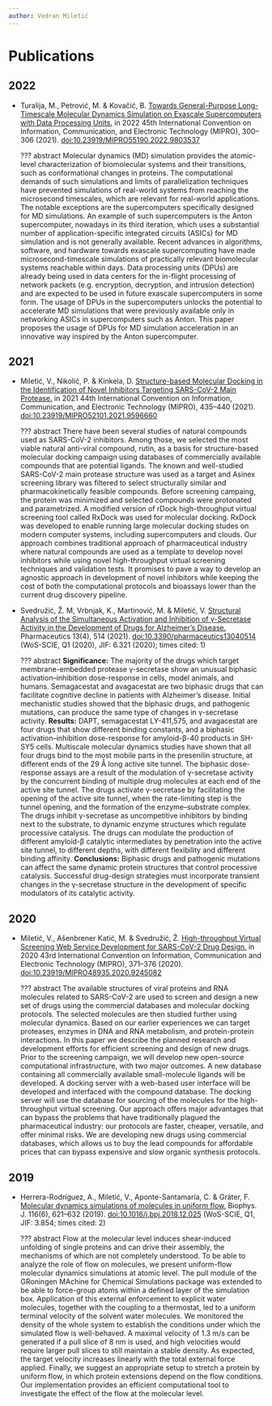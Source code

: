 ```yaml
---
author: Vedran Miletić
---
```


# Publications

## 2022

- Turalija, M., Petrović, M. & Kovačić, B. [Towards General-Purpose Long-Timescale Molecular Dynamics Simulation on Exascale Supercomputers with Data Processing Units.](https://ieeexplore.ieee.org/document/9803537) in 2022 45th International Convention on Information, Communication, and Electronic Technology (MIPRO), 300–306 (2021). [doi:10.23919/MIPRO55190.2022.9803537](https://doi.org/10.23919/MIPRO55190.2022.9803537)

    ??? abstract
        Molecular dynamics (MD) simulation provides the atomic-level characterization of biomolecular systems and their transitions, such as conformational changes in proteins. The computational demands of such simulations and limits of parallelization techniques have prevented simulations of real-world systems from reaching the microsecond timescales, which are relevant for real-world applications. The notable exceptions are the supercomputers specifically designed for MD simulations. An example of such supercomputers is the Anton supercomputer, nowadays in its third iteration, which uses a substantial number of application-specific integrated circuits (ASICs) for MD simulation and is not generally available. Recent advances in algorithms, software, and hardware towards exascale supercomputing have made microsecond-timescale simulations of practically relevant biomolecular systems reachable within days. Data processing units (DPUs) are already being used in data centers for the in-flight processing of network packets (e.g. encryption, decryption, and intrusion detection) and are expected to be used in future exascale supercomputers in some form. The usage of DPUs in the supercomputers unlocks the potential to accelerate MD simulations that were previously available only in networking ASICs in supercomputers such as Anton. This paper proposes the usage of DPUs for MD simulation acceleration in an innovative way inspired by the Anton supercomputer.

## 2021

- Miletić, V., Nikolić, P. & Kinkela, D. [Structure-based Molecular Docking in the Identification of Novel Inhibitors Targeting SARS-CoV-2 Main Protease.](https://ieeexplore.ieee.org/document/9596660) in 2021 44th International Convention on Information, Communication, and Electronic Technology (MIPRO), 435–440 (2021). [doi:10.23919/MIPRO52101.2021.9596660](https://doi.org/10.23919/MIPRO52101.2021.9596660)

    ??? abstract
        There have been several studies of natural compounds used as SARS-CoV-2 inhibitors. Among those, we selected the most viable natural anti-viral compound, rutin, as a basis for structure-based molecular docking campaign using databases of commercially available compounds that are potential ligands. The known and well-studied SARS-CoV-2 main protease structure was used as a target and Asinex screening library was filtered to select structurally similar and pharmacokinetically feasible compounds. Before screening campaing, the protein was minimized and selected compounds were protonated and parametrized. A modified version of rDock high-throughput virtual screening tool called RxDock was used for molecular docking. RxDock was developed to enable running large molecular docking studes on modern computer systems, including supercomputers and clouds. Our approach combines traditional approach of pharmaceutical industry where natural compounds are used as a template to develop novel inhibitors while using novel high-throughput virtual screening techniques and validation tests. It promises to pave a way to develop an agnostic approach in development of novel inhibitors while keeping the cost of both the computational protocols and bioassays lower than the current drug discovery pipeline.

- Svedružić, Ž. M, Vrbnjak, K., Martinović, M. & Miletić, V. [Structural Analysis of the Simultaneous Activation and Inhibition of γ-Secretase Activity in the Development of Drugs for Alzheimer’s Disease.](https://www.mdpi.com/1999-4923/13/4/514) Pharmaceutics 13(4), 514 (2021). [doi:10.3390/pharmaceutics13040514](https://doi.org/10.3390/pharmaceutics13040514) (WoS-SCIE, Q1 (2020), JIF: 6.321 (2020); times cited: 1)

    ??? abstract
        **Significance:** The majority of the drugs which target membrane-embedded protease γ-secretase show an unusual biphasic activation–inhibition dose-response in cells, model animals, and humans. Semagacestat and avagacestat are two biphasic drugs that can facilitate cognitive decline in patients with Alzheimer’s disease. Initial mechanistic studies showed that the biphasic drugs, and pathogenic mutations, can produce the same type of changes in γ-secretase activity. **Results:** DAPT, semagacestat LY-411,575, and avagacestat are four drugs that show different binding constants, and a biphasic activation–inhibition dose-response for amyloid-β-40 products in SH-SY5 cells. Multiscale molecular dynamics studies have shown that all four drugs bind to the most mobile parts in the presenilin structure, at different ends of the 29 Å long active site tunnel. The biphasic dose-response assays are a result of the modulation of γ-secretase activity by the concurrent binding of multiple drug molecules at each end of the active site tunnel. The drugs activate γ-secretase by facilitating the opening of the active site tunnel, when the rate-limiting step is the tunnel opening, and the formation of the enzyme–substrate complex. The drugs inhibit γ-secretase as uncompetitive inhibitors by binding next to the substrate, to dynamic enzyme structures which regulate processive catalysis. The drugs can modulate the production of different amyloid-β catalytic intermediates by penetration into the active site tunnel, to different depths, with different flexibility and different binding affinity. **Conclusions:** Biphasic drugs and pathogenic mutations can affect the same dynamic protein structures that control processive catalysis. Successful drug-design strategies must incorporate transient changes in the γ-secretase structure in the development of specific modulators of its catalytic activity.

## 2020

- Miletić, V., Ašenbrener Katić, M. & Svedružić, Ž. [High-throughput Virtual Screening Web Service Development for SARS-CoV-2 Drug Design.](https://ieeexplore.ieee.org/document/9245082) in 2020 43rd International Convention on Information, Communication and Electronic Technology (MIPRO), 371–376 (2020). [doi:10.23919/MIPRO48935.2020.9245082](https://doi.org/10.23919/MIPRO48935.2020.9245082)

    ??? abstract
        The available structures of viral proteins and RNA molecules related to SARS-CoV-2 are used to screen and design a new set of drugs using the commercial databases and molecular docking protocols. The selected molecules are then studied further using molecular dynamics. Based on our earlier experiences we can target proteases, enzymes in DNA and RNA metabolism, and protein-protein interactions. In this paper we describe the planned research and development efforts for efficient screening and design of new drugs. Prior to the screening campaign, we will develop new open-source computational infrastructure, with two major outcomes. A new database containing all commercially available small-molecule ligands will be developed. A docking server with a web-based user interface will be developed and interfaced with the compound database. The docking server will use the database for sourcing of the molecules for the high-throughput virtual screening. Our approach offers major advantages that can bypass the problems that have traditionally plagued the pharmaceutical industry: our protocols are faster, cheaper, versatile, and offer minimal risks. We are developing new drugs using commercial databases, which allows us to buy the lead compounds for affordable prices that can bypass expensive and slow organic synthesis protocols.

## 2019

- Herrera-Rodríguez, A., Miletić, V., Aponte-Santamaría, C. & Gräter, F. [Molecular dynamics simulations of molecules in uniform flow.](https://www.cell.com/biophysj/fulltext/S0006-3495(19)30109-2) Biophys. J. 116(6), 621–632 (2019). [doi:10.1016/j.bpj.2018.12.025](https://doi.org/10.1016/j.bpj.2018.12.025) (WoS-SCIE, Q1, JIF: 3.854; times cited: 2)

    ??? abstract
        Flow at the molecular level induces shear-induced unfolding of single proteins and can drive their assembly, the mechanisms of which are not completely understood. To be able to analyze the role of flow on molecules, we present uniform-flow molecular dynamics simulations at atomic level. The pull module of the GRoningen MAchine for Chemical Simulations package was extended to be able to force-group atoms within a defined layer of the simulation box. Application of this external enforcement to explicit water molecules, together with the coupling to a thermostat, led to a uniform terminal velocity of the solvent water molecules. We monitored the density of the whole system to establish the conditions under which the simulated flow is well-behaved. A maximal velocity of 1.3 m/s can be generated if a pull slice of 8 nm is used, and high velocities would require larger pull slices to still maintain a stable density. As expected, the target velocity increases linearly with the total external force applied. Finally, we suggest an appropriate setup to stretch a protein by uniform flow, in which protein extensions depend on the flow conditions. Our implementation provides an efficient computational tool to investigate the effect of the flow at the molecular level.

